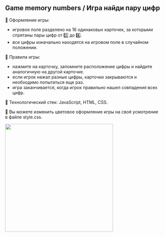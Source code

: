 ## Game memory numbers / Игра найди пару цифр

:game_die: Оформление игры: 
- игровое поле разделено на 16 одинаковых карточек, за которыми спрятаны пары цифр от :one: до :eight:.
- все цифры изначально находятся на игровом поле в случайном положении.

:game_die: Правила игры: 
- нажмите на карточку, запомните расположение цифры и найдите аналогичную на другой картoчке.
- если игрок нажал разные цифры, карточки закрываются и необходимо попытаться еще раз.
- игра заканчивается, когда игрок правильно нашел совпадения всех цифр.

:game_die: Технологический стек: JavaScript, HTML, CSS.

:100: Вы можете изменить цветовое оформление игры на своё усмотрение в файле style.css.
<div id="footer">
  
<img src="https://media.giphy.com/media/v1.Y2lkPTc5MGI3NjExMW15MnZtM3RtNmZvZXRyZWhjNXg4d2phZGYyYW4xamJqZDY1amY3eCZlcD12MV9pbnRlcm5hbF9naWZfYnlfaWQmY3Q9Zw/7rjzdle82dcwihtqQn/giphy.gif" width="350" />

</div>
